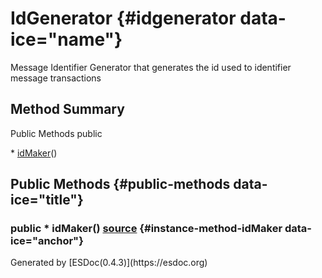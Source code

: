 </div>
<div class="self-detail detail">

IdGenerator {#idgenerator data-ice="name"}
===========

<div class="description" data-ice="description">

Message Identifier Generator that generates the id used to identifier
message transactions

</div>

</div>

<div data-ice="methodSummary">

Method Summary
--------------

Public Methods <span class="access" data-ice="access">public</span>
<span class="override" data-ice="override"></span>
<div>

<span data-ice="generator">\*</span> <span
data-ice="name"><span>[idMaker](../../../class/src/message-factory/MessageFactory.js~IdGenerator.html#instance-method-idMaker)</span></span><span
data-ice="signature">()</span>

</div>

<div>

</div>

</div>

<div data-ice="methodDetails">

Public Methods {#public-methods data-ice="title"}
--------------

<div class="detail" data-ice="detail">

### <span class="access" data-ice="access">public</span> <span data-ice="generator">\*</span> <span data-ice="name">idMaker</span><span data-ice="signature">()</span> <span class="right-info"> <span data-ice="source"><span>[source](../../../file/src/message-factory/MessageFactory.js.html#lineNumber219)</span></span> </span> {#instance-method-idMaker data-ice="anchor"}

<div data-ice="properties">

</div>

</div>

</div>

</div>
Generated by [ESDoc<span
data-ice="esdocVersion">(0.4.3)</span>](https://esdoc.org)
